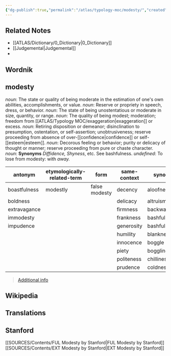 ```yaml
---
{"dg-publish":true,"permalink":"/atlas/typology-moc/modesty/","created":"2022-12-31T17:40:38.411+01:00","updated":"2023-03-08T08:28:53.902+01:00"}
---
```



## Related Notes 
- [[ATLAS/Dictionary/0_Dictionary\|0_Dictionary]]
- [[Judgemental\|Judgemental]]
- 

## Wordnik

## modesty
*noun*: The state or quality of being moderate in the estimation of one's own abilities, accomplishments, or value.
*noun*: Reserve or propriety in speech, dress, or behavior.
*noun*: The state of being unostentatious or moderate in size, quantity, or range.
*noun*: The quality of being modest; moderation; freedom from [[ATLAS/Typology MOC/exaggeration\|exaggeration]] or excess.
*noun*: Retiring disposition or demeanor; disinclination to presumption, ostentation, or self-assertion; unobtrusiveness; reserve proceeding from absence of over-[[confidence\|confidence]] or self-[[esteem\|esteem]].
*noun*: Decorous feeling or behavior; purity or delicacy of thought or manner; reserve proceeding from pure or chaste character.
*noun*: <strong>Synonyms</strong> <em>Diffidence, Shyness</em>, etc. See <internalXref urlencoded="bashfulness">bashfulness</internalXref>.
*undefined*: To lose from modesty: with <em>away.</em>

| antonym |etymologically-related-term |form |same-context |synonym |
| --- | --- | --- | --- | --- |
| boastfulness | modestly | false modesty | decency | aloofness |
| boldness |  |  | delicacy | altruism |
| extravagance |  |  | firmness | backwardness |
| immodesty |  |  | frankness | bashfulness |
| impudence |  |  | generosity | bashfulness |
|  |  |  | humility | blankness |
|  |  |  | innocence | boggle |
|  |  |  | piety | boggling |
|  |  |  | politeness | chilliness |
|  |  |  | prudence | coldness |

> [Additional info](https://www.wordnik.com/words/modesty)


## Wikipedia 


## Translations 

## Stanford
[[SOURCES/Contents/FUL Modesty by Stanford\|FUL Modesty by Stanford]]
[[SOURCES/Contents/EXT Modesty by Stanford\|EXT Modesty by Stanford]]

